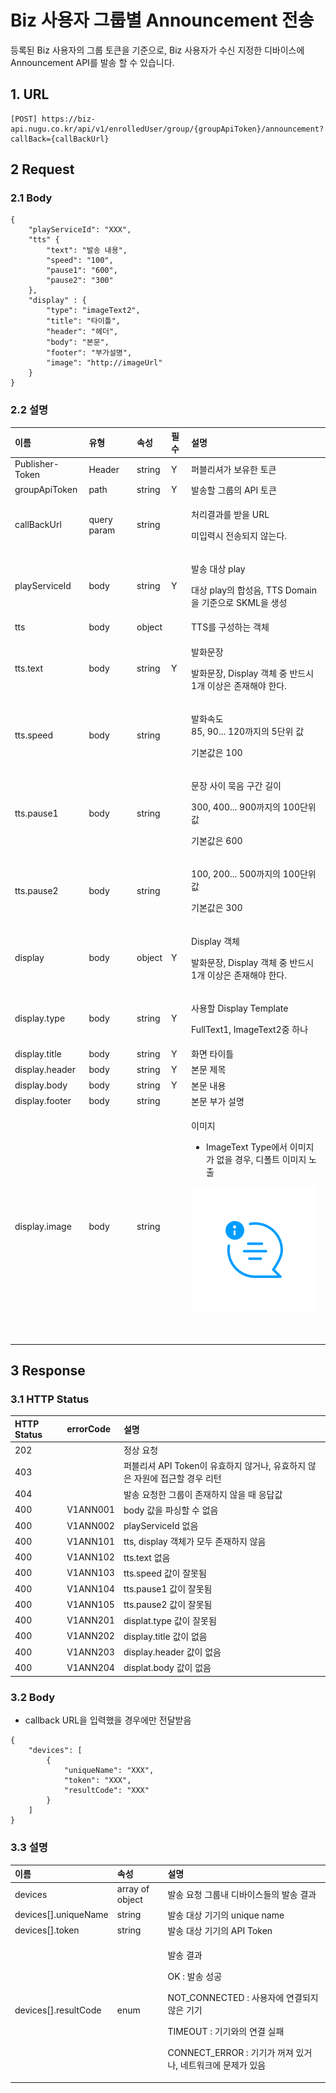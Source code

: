 # Biz 사용자 그룹별 Announcement 전송

등록된 Biz 사용자의 그룹 토큰을 기준으로, Biz 사용자가 수신 지정한 디바이스에 Announcement API를 발송 할 수 있습니다.

## 1. URL

```text
[POST] https://biz-api.nugu.co.kr/api/v1/enrolledUser/group/{groupApiToken}/announcement?callBack={callBackUrl}
```

## 2 Request <a id="Biz&#xC0AC;&#xC6A9;&#xC790;&#xADF8;&#xB8F9;&#xBCC4;Announcement&#xC804;&#xC1A1;v1-2Request"></a>

### 2.1 Body <a id="Biz&#xC0AC;&#xC6A9;&#xC790;&#xADF8;&#xB8F9;&#xBCC4;Announcement&#xC804;&#xC1A1;v1-2.1Body"></a>

```text
{
    "playServiceId": "XXX",
    "tts" {
        "text": "발송 내용",
        "speed": "100",
        "pause1": "600",
        "pause2": "300"
    },
    "display" : {
        "type": "imageText2",
        "title": "타이틀",
        "header": "헤더",
        "body": "본문",
        "footer": "부가설명",
        "image": "http://imageUrl"
    }
}
```



### 2.2 설명 <a id="Biz&#xC0AC;&#xC6A9;&#xC790;&#xADF8;&#xB8F9;&#xBCC4;Announcement&#xC804;&#xC1A1;v1-2.2&#xC124;&#xBA85;"></a>

<table>
  <thead>
    <tr>
      <th style="text-align:left">&#xC774;&#xB984;</th>
      <th style="text-align:left">&#xC720;&#xD615;</th>
      <th style="text-align:left">&#xC18D;&#xC131;</th>
      <th style="text-align:left">&#xD544;&#xC218;</th>
      <th style="text-align:left">&#xC124;&#xBA85;</th>
    </tr>
  </thead>
  <tbody>
    <tr>
      <td style="text-align:left">Publisher-Token</td>
      <td style="text-align:left">Header</td>
      <td style="text-align:left">string</td>
      <td style="text-align:left">Y</td>
      <td style="text-align:left">&#xD37C;&#xBE14;&#xB9AC;&#xC154;&#xAC00; &#xBCF4;&#xC720;&#xD55C; &#xD1A0;&#xD070;</td>
    </tr>
    <tr>
      <td style="text-align:left">groupApiToken</td>
      <td style="text-align:left">path</td>
      <td style="text-align:left">string</td>
      <td style="text-align:left">Y</td>
      <td style="text-align:left">&#xBC1C;&#xC1A1;&#xD560; &#xADF8;&#xB8F9;&#xC758; API &#xD1A0;&#xD070;</td>
    </tr>
    <tr>
      <td style="text-align:left">callBackUrl</td>
      <td style="text-align:left">query param</td>
      <td style="text-align:left">string</td>
      <td style="text-align:left"></td>
      <td style="text-align:left">
        <p>&#xCC98;&#xB9AC;&#xACB0;&#xACFC;&#xB97C; &#xBC1B;&#xC744; URL</p>
        <p>&#xBBF8;&#xC785;&#xB825;&#xC2DC; &#xC804;&#xC1A1;&#xB418;&#xC9C0; &#xC54A;&#xB294;&#xB2E4;.</p>
      </td>
    </tr>
    <tr>
      <td style="text-align:left">playServiceId</td>
      <td style="text-align:left">body</td>
      <td style="text-align:left">string</td>
      <td style="text-align:left">Y</td>
      <td style="text-align:left">
        <p>&#xBC1C;&#xC1A1; &#xB300;&#xC0C1; play</p>
        <p>&#xB300;&#xC0C1; play&#xC758; &#xD569;&#xC131;&#xC74C;, TTS Domain&#xC744;
          &#xAE30;&#xC900;&#xC73C;&#xB85C; SKML&#xC744; &#xC0DD;&#xC131;</p>
      </td>
    </tr>
    <tr>
      <td style="text-align:left">tts</td>
      <td style="text-align:left">body</td>
      <td style="text-align:left">object</td>
      <td style="text-align:left"></td>
      <td style="text-align:left">TTS&#xB97C; &#xAD6C;&#xC131;&#xD558;&#xB294; &#xAC1D;&#xCCB4;</td>
    </tr>
    <tr>
      <td style="text-align:left">tts.text</td>
      <td style="text-align:left">body</td>
      <td style="text-align:left">string</td>
      <td style="text-align:left">Y</td>
      <td style="text-align:left">
        <p>&#xBC1C;&#xD654;&#xBB38;&#xC7A5;</p>
        <p>&#xBC1C;&#xD654;&#xBB38;&#xC7A5;, Display &#xAC1D;&#xCCB4; &#xC911; &#xBC18;&#xB4DC;&#xC2DC;
          1&#xAC1C; &#xC774;&#xC0C1;&#xC740; &#xC874;&#xC7AC;&#xD574;&#xC57C; &#xD55C;&#xB2E4;.</p>
      </td>
    </tr>
    <tr>
      <td style="text-align:left">tts.speed</td>
      <td style="text-align:left">body</td>
      <td style="text-align:left">string</td>
      <td style="text-align:left"></td>
      <td style="text-align:left">
        <p>&#xBC1C;&#xD654;&#xC18D;&#xB3C4;
          <br />85, 90... 120&#xAE4C;&#xC9C0;&#xC758; 5&#xB2E8;&#xC704; &#xAC12;</p>
        <p>&#xAE30;&#xBCF8;&#xAC12;&#xC740; 100</p>
      </td>
    </tr>
    <tr>
      <td style="text-align:left">tts.pause1</td>
      <td style="text-align:left">body</td>
      <td style="text-align:left">string</td>
      <td style="text-align:left"></td>
      <td style="text-align:left">
        <p>&#xBB38;&#xC7A5; &#xC0AC;&#xC774; &#xBB35;&#xC74C; &#xAD6C;&#xAC04; &#xAE38;&#xC774;</p>
        <p>300, 400... 900&#xAE4C;&#xC9C0;&#xC758; 100&#xB2E8;&#xC704; &#xAC12;</p>
        <p>&#xAE30;&#xBCF8;&#xAC12;&#xC740; 600</p>
      </td>
    </tr>
    <tr>
      <td style="text-align:left">tts.pause2</td>
      <td style="text-align:left">body</td>
      <td style="text-align:left">string</td>
      <td style="text-align:left"></td>
      <td style="text-align:left">
        <p>100, 200... 500&#xAE4C;&#xC9C0;&#xC758; 100&#xB2E8;&#xC704; &#xAC12;</p>
        <p>&#xAE30;&#xBCF8;&#xAC12;&#xC740; 300</p>
      </td>
    </tr>
    <tr>
      <td style="text-align:left">display</td>
      <td style="text-align:left">body</td>
      <td style="text-align:left">object</td>
      <td style="text-align:left">Y</td>
      <td style="text-align:left">
        <p>Display &#xAC1D;&#xCCB4;</p>
        <p>&#xBC1C;&#xD654;&#xBB38;&#xC7A5;, Display &#xAC1D;&#xCCB4; &#xC911; &#xBC18;&#xB4DC;&#xC2DC;
          1&#xAC1C; &#xC774;&#xC0C1;&#xC740; &#xC874;&#xC7AC;&#xD574;&#xC57C; &#xD55C;&#xB2E4;.</p>
      </td>
    </tr>
    <tr>
      <td style="text-align:left">display.type</td>
      <td style="text-align:left">body</td>
      <td style="text-align:left">string</td>
      <td style="text-align:left">Y</td>
      <td style="text-align:left">
        <p>&#xC0AC;&#xC6A9;&#xD560; Display Template</p>
        <p>FullText1, ImageText2&#xC911; &#xD558;&#xB098;</p>
      </td>
    </tr>
    <tr>
      <td style="text-align:left">display.title</td>
      <td style="text-align:left">body</td>
      <td style="text-align:left">string</td>
      <td style="text-align:left">Y</td>
      <td style="text-align:left">&#xD654;&#xBA74; &#xD0C0;&#xC774;&#xD2C0;</td>
    </tr>
    <tr>
      <td style="text-align:left">display.header</td>
      <td style="text-align:left">body</td>
      <td style="text-align:left">string</td>
      <td style="text-align:left">Y</td>
      <td style="text-align:left">&#xBCF8;&#xBB38; &#xC81C;&#xBAA9;</td>
    </tr>
    <tr>
      <td style="text-align:left">display.body</td>
      <td style="text-align:left">body</td>
      <td style="text-align:left">string</td>
      <td style="text-align:left">Y</td>
      <td style="text-align:left">&#xBCF8;&#xBB38; &#xB0B4;&#xC6A9;</td>
    </tr>
    <tr>
      <td style="text-align:left">display.footer</td>
      <td style="text-align:left">body</td>
      <td style="text-align:left">string</td>
      <td style="text-align:left"></td>
      <td style="text-align:left">&#xBCF8;&#xBB38; &#xBD80;&#xAC00; &#xC124;&#xBA85;</td>
    </tr>
    <tr>
      <td style="text-align:left">display.image</td>
      <td style="text-align:left">body</td>
      <td style="text-align:left">string</td>
      <td style="text-align:left"></td>
      <td style="text-align:left">
        <p>&#xC774;&#xBBF8;&#xC9C0;</p>
        <ul>
          <li>ImageText Type&#xC5D0;&#xC11C; &#xC774;&#xBBF8;&#xC9C0;&#xAC00; &#xC5C6;&#xC744;
            &#xACBD;&#xC6B0;, &#xB514;&#xD3F4;&#xD2B8; &#xC774;&#xBBF8;&#xC9C0; &#xB178;&#xCD9C;</li>
        </ul>
        <p></p>
        <p>
          <img src="../../../../.gitbook/assets/img_notification.png" alt/>
        </p>
        <p></p>
        <p>
          <img src="https://tde.sktelecom.com/wiki/download/thumbnails/367730102/img_notification.png?version=1&amp;modificationDate=1621571998000&amp;api=v2"
          alt/>
        </p>
      </td>
    </tr>
  </tbody>
</table>



## 3 Response <a id="Biz&#xC0AC;&#xC6A9;&#xC790;&#xADF8;&#xB8F9;&#xBCC4;Announcement&#xC804;&#xC1A1;v1-3Response"></a>

### 3.1 HTTP Status <a id="Biz&#xC0AC;&#xC6A9;&#xC790;&#xADF8;&#xB8F9;&#xBCC4;Announcement&#xC804;&#xC1A1;v1-3.1HTTPStatus"></a>

| HTTP Status | errorCode | 설명 |
| :--- | :--- | :--- |
| 202 |  | 정상 요청 |
| 403 |  | 퍼블리셔 API Token이 유효하지 않거나, 유효하지 않은 자원에 접근할 경우 리턴 |
| 404 |  | 발송 요청한 그룹이 존재하지 않을 때 응답값 |
| 400 | V1ANN001 | body 값을 파싱할 수 없음 |
| 400 | V1ANN002 | playServiceId 없음 |
| 400 | V1ANN101 | tts, display 객체가 모두 존재하지 않음 |
| 400 | V1ANN102 | tts.text 없음 |
| 400 | V1ANN103 | tts.speed 값이 잘못됨 |
| 400 | V1ANN104 | tts.pause1 값이 잘못됨 |
| 400 | V1ANN105 | tts.pause2 값이 잘못됨 |
| 400 | V1ANN201 | displat.type 값이 잘못됨 |
| 400 | V1ANN202 | display.title 값이 없음 |
| 400 | V1ANN203 | display.header 값이 없음 |
| 400 | V1ANN204 | displat.body 값이 없음 |

### 3.2 Body <a id="Biz&#xC0AC;&#xC6A9;&#xC790;&#xADF8;&#xB8F9;&#xBCC4;Announcement&#xC804;&#xC1A1;v1-3.2Body"></a>

* callback URL을 입력했을 경우에만 전달받음

```text
{
    "devices": [
        {
            "uniqueName": "XXX",
            "token": "XXX",
            "resultCode": "XXX"
        }
    ]
}
```

### 3.3 설명 <a id="id-&#xC804;&#xC6A9;&#xB514;&#xBC14;&#xC774;&#xC2A4;&#xADF8;&#xB8F9;&#xBCC4;Announcement&#xC804;&#xC1A1;v1-3.3&#xC124;&#xBA85;"></a>

<table>
  <thead>
    <tr>
      <th style="text-align:left">&#xC774;&#xB984;</th>
      <th style="text-align:left">&#xC18D;&#xC131;</th>
      <th style="text-align:left">&#xC124;&#xBA85;</th>
    </tr>
  </thead>
  <tbody>
    <tr>
      <td style="text-align:left">devices</td>
      <td style="text-align:left">array of object</td>
      <td style="text-align:left">&#xBC1C;&#xC1A1; &#xC694;&#xCCAD; &#xADF8;&#xB8F9;&#xB0B4; &#xB514;&#xBC14;&#xC774;&#xC2A4;&#xB4E4;&#xC758;
        &#xBC1C;&#xC1A1; &#xACB0;&#xACFC;</td>
    </tr>
    <tr>
      <td style="text-align:left">devices[].uniqueName</td>
      <td style="text-align:left">string</td>
      <td style="text-align:left">&#xBC1C;&#xC1A1; &#xB300;&#xC0C1; &#xAE30;&#xAE30;&#xC758; unique name</td>
    </tr>
    <tr>
      <td style="text-align:left">devices[].token</td>
      <td style="text-align:left">string</td>
      <td style="text-align:left">&#xBC1C;&#xC1A1; &#xB300;&#xC0C1; &#xAE30;&#xAE30;&#xC758; API Token</td>
    </tr>
    <tr>
      <td style="text-align:left">devices[].resultCode</td>
      <td style="text-align:left">enum</td>
      <td style="text-align:left">
        <p>&#xBC1C;&#xC1A1; &#xACB0;&#xACFC;</p>
        <p>OK : &#xBC1C;&#xC1A1; &#xC131;&#xACF5;</p>
        <p>NOT_CONNECTED : &#xC0AC;&#xC6A9;&#xC790;&#xC5D0; &#xC5F0;&#xACB0;&#xB418;&#xC9C0;
          &#xC54A;&#xC740; &#xAE30;&#xAE30;</p>
        <p>TIMEOUT : &#xAE30;&#xAE30;&#xC640;&#xC758; &#xC5F0;&#xACB0; &#xC2E4;&#xD328;</p>
        <p>CONNECT_ERROR : &#xAE30;&#xAE30;&#xAC00; &#xAEBC;&#xC838; &#xC788;&#xAC70;&#xB098;,
          &#xB124;&#xD2B8;&#xC6CC;&#xD06C;&#xC5D0; &#xBB38;&#xC81C;&#xAC00; &#xC788;&#xC74C;</p>
      </td>
    </tr>
  </tbody>
</table>

